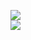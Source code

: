 [![](https://img.shields.io/badge/Made%20With-Github%20Spray-lightgrey.svg?style=for-the-badge&logo=github)](https://github.com/Annihil/github-spray#1321)  
[![](https://i.imgur.com/2DrTn0Z.gif)](https://github.com/Annihil/github-spray)